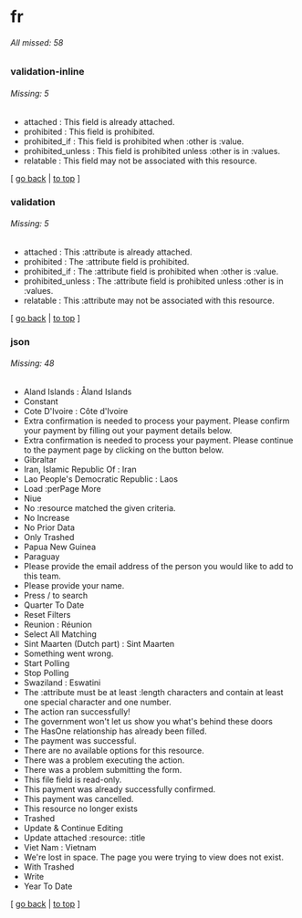 # fr

###### All missed: 58


### validation-inline

###### Missing: 5

* attached : This field is already attached.
* prohibited : This field is prohibited.
* prohibited_if : This field is prohibited when :other is :value.
* prohibited_unless : This field is prohibited unless :other is in :values.
* relatable : This field may not be associated with this resource.


[ [go back](../TODO.md) | [to top](#) ]

### validation

###### Missing: 5

* attached : This :attribute is already attached.
* prohibited : The :attribute field is prohibited.
* prohibited_if : The :attribute field is prohibited when :other is :value.
* prohibited_unless : The :attribute field is prohibited unless :other is in :values.
* relatable : This :attribute may not be associated with this resource.


[ [go back](../TODO.md) | [to top](#) ]

### json

###### Missing: 48

* Aland Islands : Åland Islands
* Constant
* Cote D'Ivoire : Côte d'Ivoire
* Extra confirmation is needed to process your payment. Please confirm your payment by filling out your payment details below.
* Extra confirmation is needed to process your payment. Please continue to the payment page by clicking on the button below.
* Gibraltar
* Iran, Islamic Republic Of : Iran
* Lao People's Democratic Republic : Laos
* Load :perPage More
* Niue
* No :resource matched the given criteria.
* No Increase
* No Prior Data
* Only Trashed
* Papua New Guinea
* Paraguay
* Please provide the email address of the person you would like to add to this team.
* Please provide your name.
* Press / to search
* Quarter To Date
* Reset Filters
* Reunion : Réunion
* Select All Matching
* Sint Maarten (Dutch part) : Sint Maarten
* Something went wrong.
* Start Polling
* Stop Polling
* Swaziland : Eswatini
* The :attribute must be at least :length characters and contain at least one special character and one number.
* The action ran successfully!
* The government won't let us show you what's behind these doors
* The HasOne relationship has already been filled.
* The payment was successful.
* There are no available options for this resource.
* There was a problem executing the action.
* There was a problem submitting the form.
* This file field is read-only.
* This payment was already successfully confirmed.
* This payment was cancelled.
* This resource no longer exists
* Trashed
* Update & Continue Editing
* Update attached :resource: :title
* Viet Nam : Vietnam
* We're lost in space. The page you were trying to view does not exist.
* With Trashed
* Write
* Year To Date


[ [go back](../TODO.md) | [to top](#) ]

